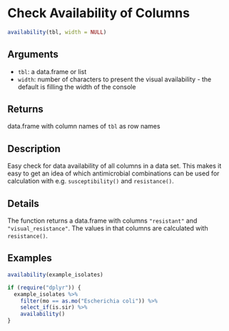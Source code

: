 # Check Availability of Columns

```r
availability(tbl, width = NULL)
```

## Arguments

- `tbl`: a data.frame or list
- `width`: number of characters to present the visual availability - the default is filling the width of the console

## Returns

data.frame with column names of `tbl` as row names

## Description

Easy check for data availability of all columns in a data set. This makes it easy to get an idea of which antimicrobial combinations can be used for calculation with e.g. `susceptibility()` and `resistance()`.

## Details

The function returns a data.frame with columns `"resistant"` and `"visual_resistance"`. The values in that columns are calculated with `resistance()`.

## Examples

```r
availability(example_isolates)

if (require("dplyr")) {
  example_isolates %>%
    filter(mo == as.mo("Escherichia coli")) %>%
    select_if(is.sir) %>%
    availability()
}
```



